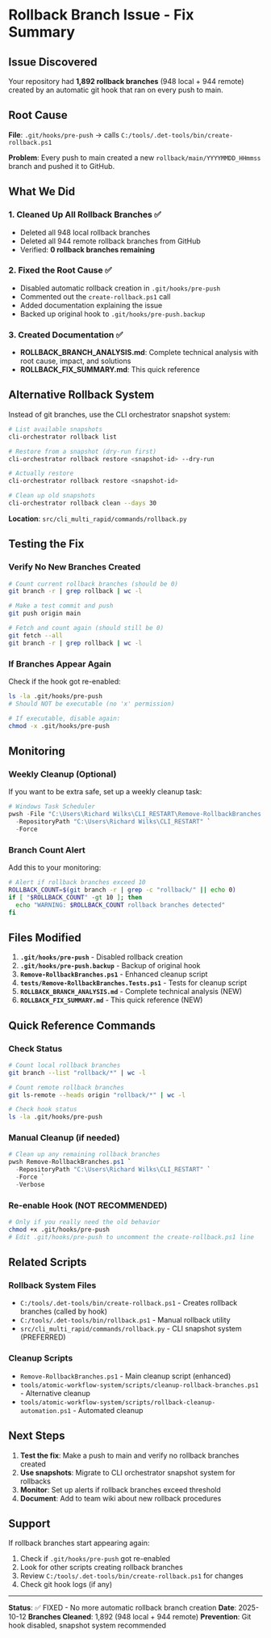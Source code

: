 # Rollback Branch Issue - Fix Summary

## Issue Discovered
Your repository had **1,892 rollback branches** (948 local + 944 remote) created by an automatic git hook that ran on every push to main.

## Root Cause
**File**: `.git/hooks/pre-push` → calls `C:/tools/.det-tools/bin/create-rollback.ps1`

**Problem**: Every push to main created a new `rollback/main/YYYYMMDD_HHmmss` branch and pushed it to GitHub.

## What We Did

### 1. Cleaned Up All Rollback Branches ✅
- Deleted all 948 local rollback branches
- Deleted all 944 remote rollback branches from GitHub
- Verified: **0 rollback branches remaining**

### 2. Fixed the Root Cause ✅
- Disabled automatic rollback creation in `.git/hooks/pre-push`
- Commented out the `create-rollback.ps1` call
- Added documentation explaining the issue
- Backed up original hook to `.git/hooks/pre-push.backup`

### 3. Created Documentation ✅
- **ROLLBACK_BRANCH_ANALYSIS.md**: Complete technical analysis with root cause, impact, and solutions
- **ROLLBACK_FIX_SUMMARY.md**: This quick reference

## Alternative Rollback System

Instead of git branches, use the CLI orchestrator snapshot system:

```bash
# List available snapshots
cli-orchestrator rollback list

# Restore from a snapshot (dry-run first)
cli-orchestrator rollback restore <snapshot-id> --dry-run

# Actually restore
cli-orchestrator rollback restore <snapshot-id>

# Clean up old snapshots
cli-orchestrator rollback clean --days 30
```

**Location**: `src/cli_multi_rapid/commands/rollback.py`

## Testing the Fix

### Verify No New Branches Created
```bash
# Count current rollback branches (should be 0)
git branch -r | grep rollback | wc -l

# Make a test commit and push
git push origin main

# Fetch and count again (should still be 0)
git fetch --all
git branch -r | grep rollback | wc -l
```

### If Branches Appear Again
Check if the hook got re-enabled:
```bash
ls -la .git/hooks/pre-push
# Should NOT be executable (no 'x' permission)

# If executable, disable again:
chmod -x .git/hooks/pre-push
```

## Monitoring

### Weekly Cleanup (Optional)
If you want to be extra safe, set up a weekly cleanup task:

```powershell
# Windows Task Scheduler
pwsh -File "C:\Users\Richard Wilks\CLI_RESTART\Remove-RollbackBranches.ps1" `
  -RepositoryPath "C:\Users\Richard Wilks\CLI_RESTART" `
  -Force
```

### Branch Count Alert
Add this to your monitoring:
```bash
# Alert if rollback branches exceed 10
ROLLBACK_COUNT=$(git branch -r | grep -c "rollback/" || echo 0)
if [ "$ROLLBACK_COUNT" -gt 10 ]; then
  echo "WARNING: $ROLLBACK_COUNT rollback branches detected"
fi
```

## Files Modified

1. **`.git/hooks/pre-push`** - Disabled rollback creation
2. **`.git/hooks/pre-push.backup`** - Backup of original hook
3. **`Remove-RollbackBranches.ps1`** - Enhanced cleanup script
4. **`tests/Remove-RollbackBranches.Tests.ps1`** - Tests for cleanup script
5. **`ROLLBACK_BRANCH_ANALYSIS.md`** - Complete technical analysis (NEW)
6. **`ROLLBACK_FIX_SUMMARY.md`** - This quick reference (NEW)

## Quick Reference Commands

### Check Status
```bash
# Count local rollback branches
git branch --list "rollback/*" | wc -l

# Count remote rollback branches
git ls-remote --heads origin "rollback/*" | wc -l

# Check hook status
ls -la .git/hooks/pre-push
```

### Manual Cleanup (if needed)
```powershell
# Clean up any remaining rollback branches
pwsh Remove-RollbackBranches.ps1 `
  -RepositoryPath "C:\Users\Richard Wilks\CLI_RESTART" `
  -Force `
  -Verbose
```

### Re-enable Hook (NOT RECOMMENDED)
```bash
# Only if you really need the old behavior
chmod +x .git/hooks/pre-push
# Edit .git/hooks/pre-push to uncomment the create-rollback.ps1 line
```

## Related Scripts

### Rollback System Files
- `C:/tools/.det-tools/bin/create-rollback.ps1` - Creates rollback branches (called by hook)
- `C:/tools/.det-tools/bin/rollback.ps1` - Manual rollback utility
- `src/cli_multi_rapid/commands/rollback.py` - CLI snapshot system (PREFERRED)

### Cleanup Scripts
- `Remove-RollbackBranches.ps1` - Main cleanup script (enhanced)
- `tools/atomic-workflow-system/scripts/cleanup-rollback-branches.ps1` - Alternative cleanup
- `tools/atomic-workflow-system/scripts/rollback-cleanup-automation.ps1` - Automated cleanup

## Next Steps

1. **Test the fix**: Make a push to main and verify no rollback branches created
2. **Use snapshots**: Migrate to CLI orchestrator snapshot system for rollbacks
3. **Monitor**: Set up alerts if rollback branches exceed threshold
4. **Document**: Add to team wiki about new rollback procedures

## Support

If rollback branches start appearing again:
1. Check if `.git/hooks/pre-push` got re-enabled
2. Look for other scripts creating rollback branches
3. Review `C:/tools/.det-tools/bin/create-rollback.ps1` for changes
4. Check git hook logs (if any)

---

**Status**: ✅ FIXED - No more automatic rollback branch creation
**Date**: 2025-10-12
**Branches Cleaned**: 1,892 (948 local + 944 remote)
**Prevention**: Git hook disabled, snapshot system recommended
